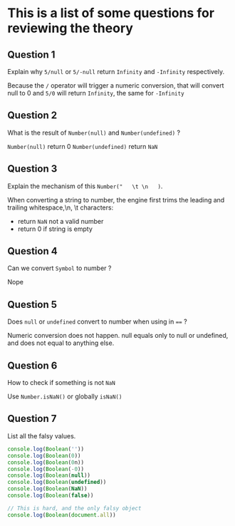 # This is a list of some questions for reviewing the theory 

## Question 1
Explain why `5/null` or `5/-null` return `Infinity` and `-Infinity` respectively.

Because the `/` operator will trigger a numeric conversion, that will convert null to 0 and `5/0` will return `Infinity`, the same for `-Infinity`

## Question 2
What is the result of `Number(null)` and `Number(undefined)` ?

`Number(null)` return 0
`Number(undefined)` return `NaN`

## Question 3
Explain the mechanism of this `Number("   \t \n   )`.

When converting a string to number, the engine first trims the leading and trailing whitespace,\n, \t characters:
- return `NaN` not a valid number
- return 0 if string is empty

## Question 4
Can we convert `Symbol` to number ?

Nope


## Question 5
Does `null` or `undefined` convert to number when using in `==` ?

Numeric conversion does not happen. null equals only to null or undefined, and does not equal to anything else.

## Question 6
How to check if something is not `NaN`

Use `Number.isNaN()` or globally `isNaN()`

## Question 7
List all the falsy values.

```javascript
console.log(Boolean(''))
console.log(Boolean(0))
console.log(Boolean(0n))
console.log(Boolean(-0))
console.log(Boolean(null))
console.log(Boolean(undefined))
console.log(Boolean(NaN))
console.log(Boolean(false))

// This is hard, and the only falsy object
console.log(Boolean(document.all))

```
